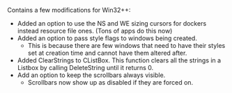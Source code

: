 Contains a few modifications for Win32++:

- Added an option to use the NS and WE sizing cursors for dockers instead resource file ones. (Tons of apps do this now)
- Added an option to pass style flags to windows being created.
  - This is because there are few windows that need to have their styles set at creation time and cannot have them altered after.
- Added ClearStrings to CListBox. This function clears all the strings in a Listbox by calling DeleteString until it returns 0.
- Add an option to keep the scrollbars always visible.
  - Scrollbars now show up as disabled if they are forced on.
